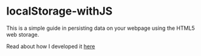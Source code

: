 # localStorage-withJS

This is a simple guide in persisting data on your webpage using the HTML5 web storage.

Read about how I developed it [here]('tochukwu.hashnode.dev')
